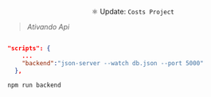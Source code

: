 <div align="center">

⚛️ Update: `Costs Project`

</div>

> _Ativando Api_

```json

"scripts": {
    ...
    "backend":"json-server --watch db.json --port 5000"
  },

```

```
npm run backend
```